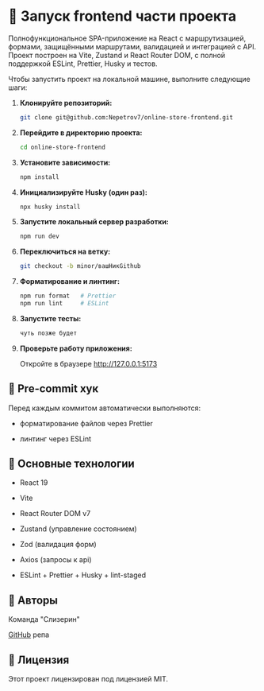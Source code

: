 # 🚀 Запуск frontend части проекта

Полнофункциональное SPA-приложение на React с маршрутизацией, формами, защищёнными маршрутами, валидацией и интеграцией с API. Проект построен на Vite, Zustand и React Router DOM, с полной поддержкой ESLint, Prettier, Husky и тестов.

Чтобы запустить проект на локальной машине, выполните следующие шаги:

1. **Клонируйте репозиторий:**

    ```bash
    git clone git@github.com:Nepetrov7/online-store-frontend.git
    ```

2. **Перейдите в директорию проекта:**

    ```bash
    cd online-store-frontend
    ```

3. **Установите зависимости:**

    ```bash
    npm install
    ```

4. **Инициализируйте Husky (один раз):**

    ```bash
    npx husky install
    ```

5. **Запустите локальный сервер разработки:**

    ```bash
    npm run dev
    ```

6. **Переключиться на ветку:**

    ```bash
    git checkout -b minor/вашНикGithub
    ```

7. **Форматирование и линтинг:**

    ```bash
    npm run format   # Prettier
    npm run lint     # ESLint
    ```

8. **Запустите тесты:**

    ```bash
    чуть позже будет
    ```

9. **Проверьте работу приложения:**

    Откройте в браузере http://127.0.0.1:5173

## 🧪 Pre-commit хук

Перед каждым коммитом автоматически выполняются:

- форматирование файлов через Prettier

- линтинг через ESLint

## 📁 Основные технологии

- React 19

- Vite

- React Router DOM v7

- Zustand (управление состоянием)

- Zod (валидация форм)

- Axios (запросы к api)

- ESLint + Prettier + Husky + lint-staged

## 👤 Авторы

Команда "Слизерин"

[GitHub](https://github.com/Nepetrov7/online-store-frontend) репа

## 📄 Лицензия

Этот проект лицензирован под лицензией MIT.
